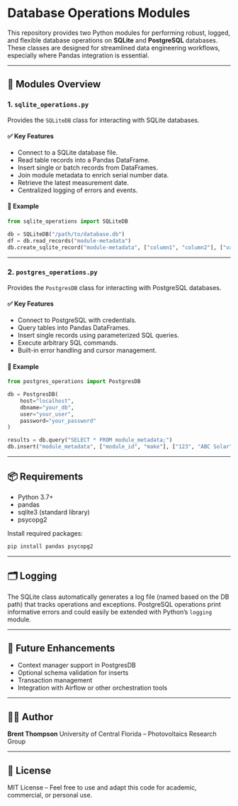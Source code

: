 
# Database Operations Modules

This repository provides two Python modules for performing robust, logged, and flexible database operations on **SQLite** and **PostgreSQL** databases. These classes are designed for streamlined data engineering workflows, especially where Pandas integration is essential.

---

## 📁 Modules Overview

### 1. `sqlite_operations.py`

Provides the `SQLiteDB` class for interacting with SQLite databases.

#### ✅ Key Features

* Connect to a SQLite database file.
* Read table records into a Pandas DataFrame.
* Insert single or batch records from DataFrames.
* Join module metadata to enrich serial number data.
* Retrieve the latest measurement date.
* Centralized logging of errors and events.

#### 📌 Example

```python
from sqlite_operations import SQLiteDB

db = SQLiteDB("/path/to/database.db")
df = db.read_records("module-metadata")
db.create_sqlite_record("module-metadata", ["column1", "column2"], ["value1", "value2"])
```

---

### 2. `postgres_operations.py`

Provides the `PostgresDB` class for interacting with PostgreSQL databases.

#### ✅ Key Features

* Connect to PostgreSQL with credentials.
* Query tables into Pandas DataFrames.
* Insert single records using parameterized SQL queries.
* Execute arbitrary SQL commands.
* Built-in error handling and cursor management.

#### 📌 Example

```python
from postgres_operations import PostgresDB

db = PostgresDB(
    host="localhost",
    dbname="your_db",
    user="your_user",
    password="your_password"
)

results = db.query("SELECT * FROM module_metadata;")
db.insert("module_metadata", ["module_id", "make"], ["123", "ABC Solar"])
```

---

## 📦 Requirements

* Python 3.7+
* pandas
* sqlite3 (standard library)
* psycopg2

Install required packages:

```bash
pip install pandas psycopg2
```

---

## 🗂️ Logging

The SQLite class automatically generates a log file (named based on the DB path) that tracks operations and exceptions. PostgreSQL operations print informative errors and could easily be extended with Python’s `logging` module.

---

## 🚀 Future Enhancements

* Context manager support in PostgresDB
* Optional schema validation for inserts
* Transaction management
* Integration with Airflow or other orchestration tools

---

## 🧑‍💻 Author

**Brent Thompson**
University of Central Florida – Photovoltaics Research Group

---

## 📃 License

MIT License – Feel free to use and adapt this code for academic, commercial, or personal use.
